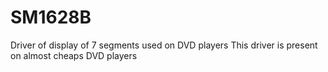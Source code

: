 # SM1628B
Driver of display of 7 segments used on DVD players
This driver is present on almost cheaps DVD players
